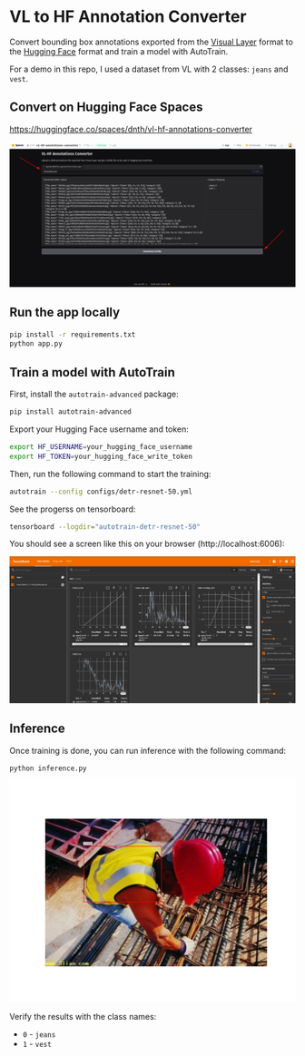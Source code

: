# VL to HF Annotation Converter

Convert bounding box annotations exported from the [Visual Layer](https://app.visual-layer.com/) format to the [Hugging Face](https://huggingface.co/) format and train a model with AutoTrain.

For a demo in this repo, I used a dataset from VL with 2 classes: `jeans` and `vest`.


## Convert on Hugging Face Spaces

https://huggingface.co/spaces/dnth/vl-hf-annotations-converter

![VL to HF Annotation Converter](./assets/hf_space.png)

## Run the app locally

```bash
pip install -r requirements.txt
python app.py
```

## Train a model with AutoTrain
First, install the `autotrain-advanced` package:

```bash
pip install autotrain-advanced
```

Export your Hugging Face username and token:

```bash
export HF_USERNAME=your_hugging_face_username
export HF_TOKEN=your_hugging_face_write_token
```


Then, run the following command to start the training:

```bash
autotrain --config configs/detr-resnet-50.yml
```


See the progerss on tensorboard:

```bash
tensorboard --logdir="autotrain-detr-resnet-50"
```

You should see a screen like this on your browser (http://localhost:6006):

![Tensorboard](./assets/tensorboard.png)


## Inference
Once training is done, you can run inference with the following command:

```bash
python inference.py
```

![Inference](./assets/inference.png)

Verify the results with the class names:

- `0` - `jeans`
- `1` - `vest`

